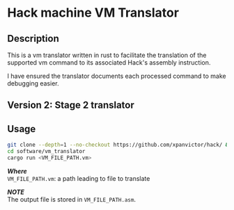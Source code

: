 # Hack machine VM Translator

## Description
This is a vm translator written in
rust to facilitate the translation of the
supported vm command to its associated
Hack's assembly instruction. 

I have ensured the translator documents
each processed command to make debugging easier.

## Version 2: Stage 2 translator


## Usage
```bash
git clone --depth=1 --no-checkout https://github.com/xpanvictor/hack/ && cd hack && git sparse-checkout set software/vm_translator && git checkout
cd software/vm_translator
cargo run <VM_FILE_PATH.vm>
```
___Where___ \
`VM_FILE_PATH.vm`: a path leading to file to translate

___NOTE___  
The output file is stored in `VM_FILE_PATH.asm`.


